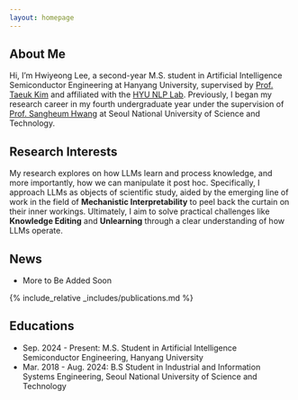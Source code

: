```yaml
---
layout: homepage
---
```


## About Me

Hi, I’m Hwiyeong Lee, a second-year M.S. student in Artificial Intelligence Semiconductor Engineering at Hanyang University, supervised by [Prof. Taeuk Kim](http://galsang.github.io) and affiliated with the [HYU NLP Lab](https://sites.google.com/view/hyu-nlp/home).
Previously, I began my research career in my fourth undergraduate year under the supervision of [Prof. Sangheum Hwang](https://sites.google.com/ds.seoultech.ac.kr/daintlab/members/director?authuser=0) at Seoul National University of Science and Technology.

## Research Interests

My research explores on how LLMs learn and process knowledge, and more importantly, how we can manipulate it post hoc. 
Specifically, I approach LLMs as objects of scientific study, aided by the emerging line of work in the field of **Mechanistic Interpretability** to peel back the curtain on their inner workings. Ultimately, I aim to solve practical challenges like **Knowledge Editing** and **Unlearning** through a clear understanding of how LLMs operate.

## News

- More to Be Added Soon

<!-- - **[Feb. 2020]** Our paper about incremental learning is accepted to CVPR 2020.
- **[Feb. 2020]** We will host the ACM Multimedia Asia 2020 conference in Singapore!
- **[Sept. 2019]** Our paper about few-shot learning is accepted to NeurIPS 2019.
- **[Mar. 2019]** Our paper about few-shot learning is accepted to CVPR 2019. -->

{% include_relative _includes/publications.md %}

<!-- {% include_relative _includes/services.md %} -->

## Educations
- Sep. 2024 - Present: M.S. Student in Artificial Intelligence Semiconductor Engineering, Hanyang University
- Mar. 2018 - Aug. 2024: B.S Student in Industrial and Information Systems Engineering, Seoul National University of Science and Technology